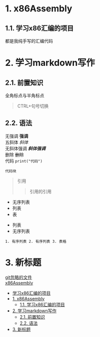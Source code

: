 # 1. x86Assembly
## 1.1. 学习x86汇编的项目
都是我纯手写的汇编代码

# 2. 学习markdown写作
## 2.1. 前置知识
全角标点与半角标点
>CTRL+句号切换

## 2.2. 语法
无强调  **强调**  
五斜体  *斜体*  
无斜体强调  ***斜体强调***  
删除 ~~删除~~  
代码 `print("代码")`  
```
代码块
```
> 引用
>> 引用的引用
+ 无序列表
+ 列表
+ 表
- 列表
- 无序列表

`1. 有序列表
2. 有序列表
3. 表格`

# 3. 新标题
 
[git忽略的文件](.gitignore)   
[x86Assembly](#x86assembly)
  - [学习x86汇编的项目](#学习x86汇编的项目)
- [1. x86Assembly](#1-x86assembly)
  - [1.1. 学习x86汇编的项目](#11-学习x86汇编的项目)
- [2. 学习markdown写作](#2-学习markdown写作)
  - [2.1. 前置知识](#21-前置知识)
  - [2.2. 语法](#22-语法)
- [3. 新标题](#3-新标题)
